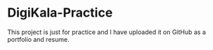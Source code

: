 # DigiKala-Practice
This project is just for practice and I have uploaded it on GitHub as a portfolio and resume.
